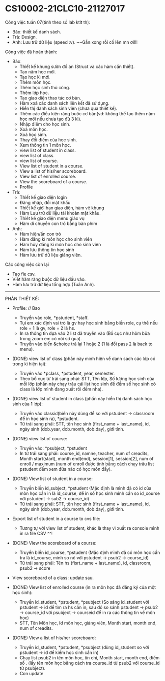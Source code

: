 ﻿# CS10002-21CLC10-21127017
Công việc tuần 07(tính theo số lab ktlt th):
- Bảo: thiết kế danh sách.
- Trà: Design.
- Anh: Lưu trữ dữ liệu (speed :v).
            ~~Gần xong rồi cố lên mn ơi!!!

Công việc đã hoàn thành:
- Bảo:
    + Thiết kế khung sườn đồ án (Struct và các hàm cần thiết).
    + Tạo năm học mới.
    + Tạo học kì mới.
    + Thêm môn học.
    + Thêm học sinh thủ công.
    + Thêm lớp học.
    + Tạo giao diện thao tác cơ bản.
    + Hàm xoá các danh sách liên kết đã sử dụng.
    + Hiển thị danh sách sinh viên (chưa qua thiết kế).
    + Thêm các điều kiện ràng buộc cơ bản(vd: không thể tạo thêm năm học mới nếu chưa tạo đủ 3 kì).
    + Nhập điểm cho học sinh.
    + Xoá môn học.
    + Xoá học sinh.
    + Thay đổi điểm của học sinh.
    + Xem thông tin 1 môn học.
    + view list of student in class.
    + view list of class.
    + view list of course.
    + View list of student in a course.
    + View a list of his/her scoreboard.
    + View list of enrolled course.
    + View the scoreboard of a course.
    + Profile
- Trà:
    + Thiết kế giao diện login
    + Đăng nhập, đổi mật khẩu
    + Thiết kế giới hạn giao diện, hàm vẽ khung
    + Hàm Lưu trữ dữ liệu tài khoản mật khẩu.
    + Thiết kế giao diện menu giáo vụ
    + Hàm di chuyển con trỏ bằng bàn phím
- Anh:
    + Hàm hiện/ẩn con trỏ
    + Hàm đăng kí môn học cho sinh viên
    + Hàm hủy đăng kí môn học cho sinh viên
    + Hàm lưu thông tin học sinh
    + Hàm lưu trữ dữ liệu giảng viên.


Các công việc còn lại
- Tạo fie csv.
- Viết hàm ràng buộc dữ liệu đầu vào.
- Hàm lưu trữ dữ liệu tổng hợp.(Tuấn Anh).


----------------------------------------------------------------------------
PHẦN THIẾT KẾ:
- Profile: // Bao
    + Truyền vào role, *pstudent, *staff.
    + Tụi em xác định vai trò là gv hay học sinh bằng biến role, cụ thể nếu role = 1 là gv, role = 2 là hs.
    + In ra thông tin dựa vào 2 list đã truyền vào (Bố cục như hôm bữa trong zoom em có nói sơ qua).
    + Truyền vào biến &choice trả lại 1 hoặc 2 (1 là đổi pass 2 là back to menu).

- (DONE) view list of class (phần này mình hiện về danh sách các lớp có trong kì hiện tại):
    + Truyền vào *pclass, *pstudent, year, semester.
    + Theo bố cục từ trái sang phải: STT, Tên lớp, Số lượng học sinh của mỗi lớp (phần này  chạy trâu cái list học sinh để đếm số học sinh có class là lớp mình đang xuất rồi đếm nha).

- (DONE) view list of student in class (phần này hiển thị danh sách học sinh của 1 lớp):
    + Truyền vào classid(biến này dùng để so với pstudent -> classroom để in học sinh ra), *pstudent.
    + Từ trái sang phải: STT, tên học sinh (first_name + last_name), id, ngày sinh (dob.year, dob.month, dob.day), giới tính.

- (DONE) view list of course:  
    + Truyền vào: *psubject, *pstudent
    + In từ trái sang phải: course_id, namne, teacher, num of creadits, Month start(start), month end(end), session[1], session[2], num of enroll / maximum (num of enroll được tính bằng cách chạy trâu list pstudent đếm xem đứa nào có học môn đấy).

- (DONE) View list of student in a course: 
    + Truyền biến id_subject, *pstudent
    (Mặc định là mình đã có id của môn học cần in là id_course, để in số học sinh mình cần so id_course với 
    pstudent -> sub2 -> course_id)
    + Từ trái sang phải: STT, tên học sinh (first_name + last_name), id, ngày sinh (dob.year, dob.month, dob.day), giới tính.

- Export list of student in a course to cvs file:
    + Tương tự với view list of student, khác là thay vì xuất ra console mình in ra file CSV ^^!

- (DONE) View the scoreboard of a course: 
    + Truyền biến id_course, *pstudent
    (Mặc định mình đã có môn học cần tra là id_course, mình so nó với pstudent -> psub2 -> course_id)
    + Từ trái sang phải: Tên hs (fisrt_name + last_name), id, classroom, psub2 -> score

- View scoreboard of a class: update sau.

- (DONE) View list of enrolled course (in ra môn học đã đăng ký của một học sinh): 
    + Truyền id_student, *pstudent, *psubject
    (So sáng id_student với pstudent -> id để tìm ra hs cần in, sau đó so sánh pstudent -> psub2 -> course_id với psubject -> courseid để in ra các thông tin về môn học)
    + STT, Tên Môn học, Id môn học, giảng viên, Month start, month end, num of creadits.

- (DONE) View a list of his/her scoreboard: 
    + Truyền id_student, *pstudent, *psubject
    (dùng id_student so với pstudent -> id để kiếm học sinh cần in)
    + Chạy list psub2 in tên môn học, tín chỉ, Month start, month end, điểm số .
    (lấy tên môn học bằng cách tra course_id từ psub2 với course_id từ psubject).
    + Con update


